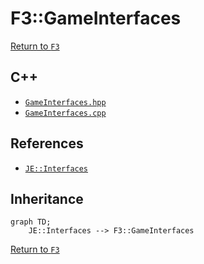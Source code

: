# F3::GameInterfaces

[Return to `F3`](/docs/f3.md)

## C++

- [`GameInterfaces.hpp`](/src/f3/GameInterfaces.hpp)
- [`GameInterfaces.cpp`](/src/f3/GameInterfaces.cpp)

## References

- [`JE::Interfaces`](https://github.com/OpenJE/openje/docs/je/Interfaces.md)

## Inheritance

```mermaid
graph TD;
    JE::Interfaces --> F3::GameInterfaces
```

[Return to `F3`](/docs/f3.md)